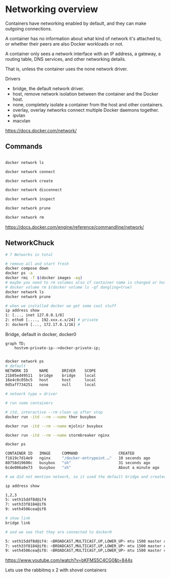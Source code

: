 # Networking overview

Containers have networking enabled by default, and they can make outgoing connections. 

A container has no information about what kind of network it's attached to, or whether their peers are also Docker workloads or not. 

A container only sees a network interface with an IP address, a gateway, a routing table, DNS services, and other networking details. 

That is, unless the container uses the none network driver.

Drivers

* bridge, the default network driver.
* host, remove network isolation between the container and the Docker host.
* none, completely isolate a container from the host and other containers.
* overlay, overlay networks connect multiple Docker daemons together.
* ipvlan
* macvlan

https://docs.docker.com/network/

## Commands

```bash

docker network ls

docker network connect

docker network create

docker network disconnect

docker network inspect

docker network prune

docker network rm

```

https://docs.docker.com/engine/reference/commandline/network/

## NetworkChuck


```bash
# 7 Networks in total

# remove all and start fresh
docker compose down
docker ps -a
docker rmi -f $(docker images -aq)
# maybe you need to rm volumes also if container name is changed or hostname
# docker volume rm $(docker volume ls -qf dangling=true)
docker network ls
docker network prune

# when we installed docker we get some cool stuff
ip address show
1: [..., inet 127.0.0.1/8]
2: etho0 [...., 192.xxx.x.x/24] # private
3: docker0 [..., 172.17.0.1/16] # 

```

Bridge, default in docker, docker0

```mermaid
graph TD;
    hostvm-private-ip-->docker-private-ip;
    
```

```bash
docker network ps
# default
NETWORK ID     NAME      DRIVER    SCOPE
21b05ed49511   bridge    bridge    local
16e4c0c05bc5   host      host      local
0d5aff734251   none      null      local

# network type = driver

# run some containers

# itd, interactive --rm clean up after stop
docker run -itd --rm --name thor busybox

docker run -itd --rm --name mjolnir busybox

docker run -itd --rm --name stormbreaker nginx

docker ps

CONTAINER ID   IMAGE     COMMAND                  CREATED              STATUS              PORTS     NAMES
f1619c7d14e9   nginx     "/docker-entrypoint.…"   10 seconds ago       Up 9 seconds        80/tcp    stormbreaker
80758d19600c   busybox   "sh"                     31 seconds ago       Up 30 seconds                 mjolnir
6cde086a0e73   busybox   "sh"                     About a minute ago   Up About a minute             thor

# we did not mention network, so it used the default bridge and created 3 new interfaces  and linked it to the bridge, like a switch.

ip address show

1,2,3
5: veth15ddf8d@if4
7: veth33f8184@if6
9: veth4506cea@if8

# show link
bridge link

# and we see that they are connected to docker0

5: veth15ddf8d@if4: <BROADCAST,MULTICAST,UP,LOWER_UP> mtu 1500 master docker0 state forwarding priority 32 cost 2
7: veth33f8184@if6: <BROADCAST,MULTICAST,UP,LOWER_UP> mtu 1500 master docker0 state forwarding priority 32 cost 2
9: veth4506cea@if8: <BROADCAST,MULTICAST,UP,LOWER_UP> mtu 1500 master docker0 state forwarding priority 32 cost 2

```
https://www.youtube.com/watch?v=bKFMS5C4CG0&t=844s

Lets use the rabbitmq x 2 with shovel containers